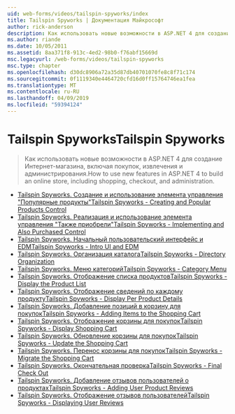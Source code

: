 ```yaml
---
uid: web-forms/videos/tailspin-spyworks/index
title: Tailspin Spyworks | Документация Майкрософт
author: rick-anderson
description: Как использовать новые возможности в ASP.NET 4 для создание Интернет-магазина, включая покупок, извлечения и администрирования.
ms.author: riande
ms.date: 10/05/2011
ms.assetid: 8aa371f8-913c-4ed2-98b0-f76abf15669d
msc.legacyurl: /web-forms/videos/tailspin-spyworks
msc.type: chapter
ms.openlocfilehash: d30dc8906a72a35d87db40701070fe8c8f71c174
ms.sourcegitcommit: 0f1119340e4464720cfd16d0ff15764746ea1fea
ms.translationtype: MT
ms.contentlocale: ru-RU
ms.lasthandoff: 04/09/2019
ms.locfileid: "59394124"
---
```

# <a name="tailspin-spyworks"></a><span data-ttu-id="b9c75-103">Tailspin Spyworks</span><span class="sxs-lookup"><span data-stu-id="b9c75-103">Tailspin Spyworks</span></span>

> <span data-ttu-id="b9c75-104">Как использовать новые возможности в ASP.NET 4 для создание Интернет-магазина, включая покупок, извлечения и администрирования.</span><span class="sxs-lookup"><span data-stu-id="b9c75-104">How to use new features in ASP.NET 4 to build an online store, including shopping, checkout, and administration.</span></span>


- [<span data-ttu-id="b9c75-105">Tailspin Spyworks. Создание и использование элемента управления "Популярные продукты"</span><span class="sxs-lookup"><span data-stu-id="b9c75-105">Tailspin Spyworks - Creating and Popular Products Control</span></span>](tailspin-spyworks-creating-and-using-the-popular-products-control.md)
- [<span data-ttu-id="b9c75-106">Tailspin Spyworks. Реализация и использование элемента управления "Также приобрели"</span><span class="sxs-lookup"><span data-stu-id="b9c75-106">Tailspin Spyworks - Implementing and Also Purchased Control</span></span>](tailspin-spyworks-implementing-and-using-the-also-purchased-control.md)
- [<span data-ttu-id="b9c75-107">Tailspin Spyworks. Начальный пользовательский интерфейс и EDM</span><span class="sxs-lookup"><span data-stu-id="b9c75-107">Tailspin Spyworks - Intro UI and EDM</span></span>](tailspin-spyworks-intro-ui-and-edm.md)
- [<span data-ttu-id="b9c75-108">Tailspin Spyworks. Организация каталога</span><span class="sxs-lookup"><span data-stu-id="b9c75-108">Tailspin Spyworks - Directory Organization</span></span>](tailspin-spyworks-directory-organization.md)
- [<span data-ttu-id="b9c75-109">Tailspin Spyworks. Меню категорий</span><span class="sxs-lookup"><span data-stu-id="b9c75-109">Tailspin Spyworks - Category Menu</span></span>](tailspin-spyworks-category-menu.md)
- [<span data-ttu-id="b9c75-110">Tailspin Spyworks. Отображение списка продуктов</span><span class="sxs-lookup"><span data-stu-id="b9c75-110">Tailspin Spyworks - Display the Product List</span></span>](tailspin-spyworks-display-the-product-list.md)
- [<span data-ttu-id="b9c75-111">Tailspin Spyworks. Отображение сведений по каждому продукту</span><span class="sxs-lookup"><span data-stu-id="b9c75-111">Tailspin Spyworks - Display Per Product Details</span></span>](tailspin-spyworks-display-per-product-details.md)
- [<span data-ttu-id="b9c75-112">Tailspin Spyworks. Добавление позиций в корзину для покупок</span><span class="sxs-lookup"><span data-stu-id="b9c75-112">Tailspin Spyworks - Adding Items to the Shopping Cart</span></span>](tailspin-spyworks-adding-items-to-the-shopping-cart.md)
- [<span data-ttu-id="b9c75-113">Tailspin Spyworks. Отображение корзины для покупок</span><span class="sxs-lookup"><span data-stu-id="b9c75-113">Tailspin Spyworks - Display Shopping Cart</span></span>](tailspin-spyworks-display-shopping-cart.md)
- [<span data-ttu-id="b9c75-114">Tailspin Spyworks. Обновление корзины для покупок</span><span class="sxs-lookup"><span data-stu-id="b9c75-114">Tailspin Spyworks - Update the Shopping Cart</span></span>](tailspin-spyworks-update-the-shopping-cart.md)
- [<span data-ttu-id="b9c75-115">Tailspin Spyworks. Перенос корзины для покупок</span><span class="sxs-lookup"><span data-stu-id="b9c75-115">Tailspin Spyworks - Migrate the Shopping Cart</span></span>](tailspin-spyworks-migrate-the-shopping-cart.md)
- [<span data-ttu-id="b9c75-116">Tailspin Spyworks. Окончательная проверка</span><span class="sxs-lookup"><span data-stu-id="b9c75-116">Tailspin Spyworks - Final Check Out</span></span>](tailspin-spyworks-final-check-out.md)
- [<span data-ttu-id="b9c75-117">Tailspin Spyworks. Добавление отзывов пользователей о продуктах</span><span class="sxs-lookup"><span data-stu-id="b9c75-117">Tailspin Spyworks - Adding User Product Reviews</span></span>](tailspin-spyworks-adding-user-product-reviews.md)
- [<span data-ttu-id="b9c75-118">Tailspin Spyworks. Отображение отзывов пользователей</span><span class="sxs-lookup"><span data-stu-id="b9c75-118">Tailspin Spyworks - Displaying User Reviews</span></span>](tailspin-spyworks-displaying-user-reviews.md)
